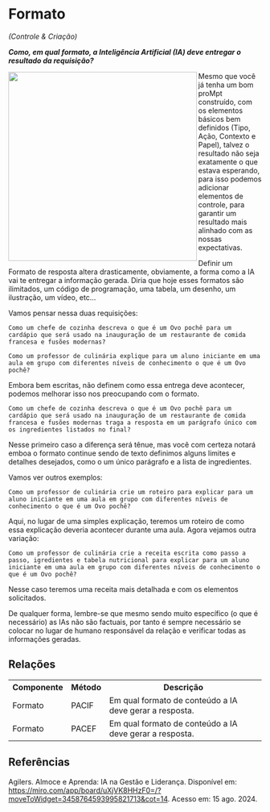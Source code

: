 # Formato
*(Controle & Criação)*

***Como, em qual formato, a Inteligência Artificial (IA) deve entregar o resultado da requisição?***

  <img src="https://github.com/user-attachments/assets/769152cf-b7af-48e3-b560-da6254f21670" align="left" width="375" height="375">

Mesmo que você já tenha um bom proMpt construído, com os elementos básicos bem definidos (Tipo, Ação, Contexto e Papel), talvez o resultado não seja exatamente o que estava esperando, para isso podemos adicionar elementos de controle, para garantir um resultado mais alinhado com as nossas expectativas.

Definir um Formato de resposta altera drasticamente, obviamente, a forma como a IA vai te entregar a informação gerada. Diria que hoje esses formatos são ilimitados, um código de programação, uma tabela, um desenho, um ilustração, um vídeo, etc...

Vamos pensar nessa duas requisições:
```
Como um chefe de cozinha descreva o que é um Ovo pochê para um cardápio que será usado na inauguração de um restaurante de comida francesa e fusões modernas?
```

```
Como um professor de culinária explique para um aluno iniciante em uma aula em grupo com diferentes níveis de conhecimento o que é um Ovo pochê?
```

Embora bem escritas, não definem como essa entrega deve acontecer, podemos melhorar isso nos preocupando com o formato.

```
Como um chefe de cozinha descreva o que é um Ovo pochê para um cardápio que será usado na inauguração de um restaurante de comida francesa e fusões modernas traga a resposta em um parágrafo único com os ingredientes listados no final?
```
Nesse primeiro caso a diferença será tênue, mas você com certeza notará emboa o formato continue sendo de texto definimos alguns limites e detalhes desejados, como o um único parágrafo e a lista de ingredientes.

Vamos ver outros exemplos:

```
Como um professor de culinária crie um roteiro para explicar para um aluno iniciante em uma aula em grupo com diferentes níveis de conhecimento o que é um Ovo pochê?
```

Aqui, no lugar de uma simples explicação, teremos um roteiro de como essa explicação deveria acontecer durante uma aula. Agora vejamos outra variação:

```
Como um professor de culinária crie a receita escrita como passo a passo, igredientes e tabela nutricional para explicar para um aluno iniciante em uma aula em grupo com diferentes níveis de conhecimento o que é um Ovo pochê?
```

Nesse caso teremos uma receita mais detalhada e com os elementos solicitados.

De qualquer forma, lembre-se que mesmo sendo muito específico (o que é necessário) as IAs não são factuais, por tanto é sempre necessário se colocar no lugar de humano responsável da relação e verificar todas as informações geradas.

## Relações
<table>
<tr>
  <th>Componente</th>	<th>Método</th>	<th>Descrição</th>
</tr>
<tr>
  <td>Formato</td><td>PACIF</td><td>	Em qual formato de conteúdo a IA deve gerar  a resposta.</td>
</tr>
  <tr>
  <td>Formato</td><td>PACEF</td><td>	Em qual formato de conteúdo a IA deve gerar  a resposta.</td>
</tr>
</table>

## Referências
Agilers. Almoce e Aprenda: IA na Gestão e Liderança. Disponível em: https://miro.com/app/board/uXjVK8HHzF0=/?moveToWidget=3458764593995821713&cot=14. Acesso em: 15 ago. 2024.


